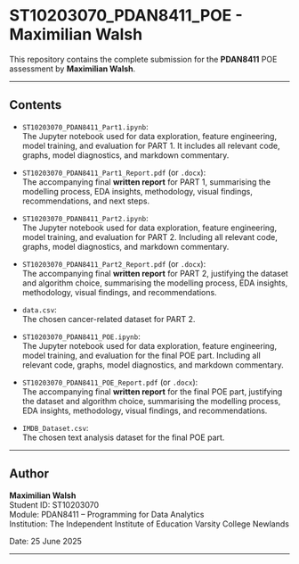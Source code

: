# ST10203070_PDAN8411_POE - Maximilian Walsh

This repository contains the complete submission for the **PDAN8411** POE assessment by **Maximilian Walsh**.
 
---

## Contents

- `ST10203070_PDAN8411_Part1.ipynb`:  
  The Jupyter notebook used for data exploration, feature engineering, model training, and evaluation for PART 1. It includes all relevant code, graphs, model diagnostics, and markdown commentary.

- `ST10203070_PDAN8411_Part1_Report.pdf` (or `.docx`):  
  The accompanying final **written report** for PART 1, summarising the modelling process, EDA insights, methodology, visual findings, recommendations, and next steps.

- `ST10203070_PDAN8411_Part2.ipynb`:  
  The Jupyter notebook used for data exploration, feature engineering, model training, and evaluation for PART 2. Including all relevant code, graphs, model diagnostics, and markdown commentary.

- `ST10203070_PDAN8411_Part2_Report.pdf` (or `.docx`):  
  The accompanying final **written report** for PART 2, justifying the dataset and algorithm choice, summarising the modelling process, EDA insights, methodology, visual findings, and recommendations.

- `data.csv`:  
  The chosen cancer-related dataset for PART 2.

- `ST10203070_PDAN8411_POE.ipynb`:  
  The Jupyter notebook used for data exploration, feature engineering, model training, and evaluation for the final POE part. Including all relevant code, graphs, model diagnostics, and markdown commentary.

- `ST10203070_PDAN8411_POE_Report.pdf` (or `.docx`):  
  The accompanying final **written report** for the final POE part, justifying the dataset and algorithm choice, summarising the modelling process, EDA insights, methodology, visual findings, and recommendations.

- `IMDB_Dataset.csv`:  
  The chosen text analysis dataset for the final POE part.
---

## Author

**Maximilian Walsh**  
Student ID: ST10203070  
Module: PDAN8411 – Programming for Data Analytics  
Institution: The Independent Institute of Education Varsity College Newlands

Date: 25 June 2025

---
